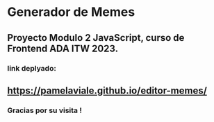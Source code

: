 # Generador de Memes

## Proyecto Modulo 2 JavaScript, curso de Frontend ADA ITW 2023.


### link deplyado: 

## https://pamelaviale.github.io/editor-memes/

### Gracias por su visita !


